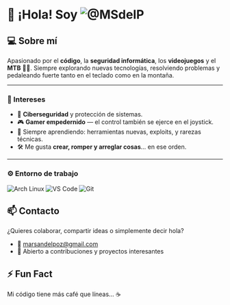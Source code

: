 # 👋 ¡Hola! Soy ![@MSdelP](https://img.shields.io/badge/GitHub-%40MSdelP-181717?style=flat-square&logo=github)

## 💻 Sobre mí
Apasionado por el **código**, la **seguridad informática**, los **videojuegos** y el **MTB** 🚵‍♂️. Siempre explorando nuevas tecnologías, resolviendo problemas y pedaleando fuerte tanto en el teclado como en la montaña.

---

### 🧠 Intereses

- 🔐 **Ciberseguridad** y protección de sistemas.
- 🎮 **Gamer empedernido** — el control también se ejerce en el joystick.
- 🧪 Siempre aprendiendo: herramientas nuevas, exploits, y rarezas técnicas.
- 🛠️ Me gusta **crear, romper y arreglar cosas**... en ese orden.

---

### ⚙️ Entorno de trabajo

![Arch Linux](https://img.shields.io/badge/Arch_Linux-1793D1?style=flat-square&logo=arch-linux&logoColor=white)
![VS Code](https://img.shields.io/badge/VS%20Code-007ACC?style=flat-square&logo=visualstudiocode&logoColor=white)
![Git](https://img.shields.io/badge/Git-F05032?style=flat-square&logo=git&logoColor=white)


## 📫 Contacto
¿Quieres colaborar, compartir ideas o simplemente decir hola?

- 📧 marsandelpoz@gmail.com  
- 💬 Abierto a contribuciones y proyectos interesantes

## ⚡ Fun Fact
Mi código tiene más café que líneas... ☕  
<!---
MSdelP/MSdelP is a ✨ special ✨ repository because its `README.md` (this file) appears on your GitHub profile.
You can click the Preview link to take a look at your changes.
- 💞️ I’m looking to collaborate on ...
- ⚡ Fun fact: ...
--->
